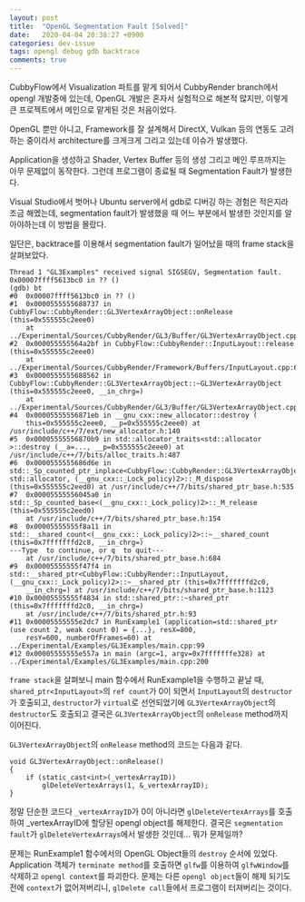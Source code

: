 ```yaml
---
layout: post
title:  "OpenGL Segmentation Fault [Solved]"
date:   2020-04-04 20:38:27 +0900
categories: dev-issue
tags: opengl debug gdb backtrace
comments: true  
---
```

CubbyFlow에서 Visualization 파트를 맡게 되어서 CubbyRender branch에서 opengl 개발중에 있는데, 
OpenGL 개발은 혼자서 실험적으로 해본적 많지만, 이렇게 큰 프로젝트에서 메인으로 맡게된 것은 처음이었다.


OpenGL 뿐만 아니고, Framework를 잘 설계해서 DirectX, Vulkan 등의 연동도 고려하는 중이라서 architecture를 크게크게 그리고 있는데 이슈가 발생했다. 


Application을 생성하고 Shader, Vertex Buffer 등의 생성 그리고 메인 루프까지는 아무 문제없이 동작한다.
그런데 프로그램이 종료될 때 Segmentation Fault가 발생한다. 
 

Visual Studio에서 벗어나 Ubuntu server에서 gdb로 디버깅 하는 경험은 적은지라 조금 해멨는데, segmentation fault가 발생했을 때 어느 부분에서 발생한 것인지를 알아야하는데 이 방법을 몰랐다.
 

일단은, backtrace를 이용해서 segmentation fault가 일어났을 때의 frame stack을 살펴보았다.
```
Thread 1 "GL3Examples" received signal SIGSEGV, Segmentation fault.
0x00007ffff5613bc0 in ?? ()
(gdb) bt
#0  0x00007ffff5613bc0 in ?? ()
#1  0x0000555555688737 in CubbyFlow::CubbyRender::GL3VertexArrayObject::onRelease (this=0x555555c2eee0)
    at ../Experimental/Sources/CubbyRender/GL3/Buffer/GL3VertexArrayObject.cpp:57
#2  0x000055555564a2bf in CubbyFlow::CubbyRender::InputLayout::release (this=0x555555c2eee0)
    at ../Experimental/Sources/CubbyRender/Framework/Buffers/InputLayout.cpp:66
#3  0x0000555555688562 in CubbyFlow::CubbyRender::GL3VertexArrayObject::~GL3VertexArrayObject (this=0x555555c2eee0, __in_chrg=)
    at ../Experimental/Sources/CubbyRender/GL3/Buffer/GL3VertexArrayObject.cpp:33
#4  0x00005555556871eb in __gnu_cxx::new_allocator::destroy (
    this=0x555555c2eee0, __p=0x555555c2eee0) at /usr/include/c++/7/ext/new_allocator.h:140
#5  0x00005555556870b9 in std::allocator_traits<std::allocator >::destroy (__a=..., __p=0x555555c2eee0) at /usr/include/c++/7/bits/alloc_traits.h:487
#6  0x0000555555686d6e in std::_Sp_counted_ptr_inplace<CubbyFlow::CubbyRender::GL3VertexArrayObject, std::allocator, (__gnu_cxx::_Lock_policy)2>::_M_dispose (this=0x555555c2eed0) at /usr/include/c++/7/bits/shared_ptr_base.h:535
#7  0x00005555556045a0 in std::_Sp_counted_base<(__gnu_cxx::_Lock_policy)2>::_M_release (this=0x555555c2eed0)
    at /usr/include/c++/7/bits/shared_ptr_base.h:154
#8  0x00005555555f8a11 in std::__shared_count<(__gnu_cxx::_Lock_policy)2>::~__shared_count (this=0x7fffffffd2c8, __in_chrg=)
---Type  to continue, or q  to quit---
    at /usr/include/c++/7/bits/shared_ptr_base.h:684
#9  0x00005555555f47f4 in std::__shared_ptr<CubbyFlow::CubbyRender::InputLayout, (__gnu_cxx::_Lock_policy)2>::~__shared_ptr (this=0x7fffffffd2c0, 
    __in_chrg=) at /usr/include/c++/7/bits/shared_ptr_base.h:1123
#10 0x00005555555f4834 in std::shared_ptr::~shared_ptr (this=0x7fffffffd2c0, __in_chrg=)
    at /usr/include/c++/7/bits/shared_ptr.h:93
#11 0x00005555555e2dc7 in RunExample1 (application=std::shared_ptr (use count 2, weak count 0) = {...}, resX=800, 
    resY=600, numberOfFrames=60) at ../Experimental/Examples/GL3Examples/main.cpp:99
#12 0x00005555555e557a in main (argc=1, argv=0x7fffffffe328) at ../Experimental/Examples/GL3Examples/main.cpp:200
```
`frame stack`을 살펴보니 main 함수에서 RunExample1을 수행하고 끝날 때, `shared_ptr<InputLayout>`의 `ref count`가 0이 되면서 `InputLayout`의 `destructor`가 호출되고, `destructor`가 `virtual`로 선언되었기에 `GL3VertexArrayObject`의 `destructor`도 호출되고 결국은 `GL3VertexArrayObject`의 `onRelease` method까지 이어진다. 

`GL3VertexArrayObject`의 `onRelease` method의 코드는 다음과 같다.
```[c++]
void GL3VertexArrayObject::onRelease() 
{
    if (static_cast<int>(_vertexArrayID))
        glDeleteVertexArrays(1, &_vertexArrayID);
}
```
정말 단순한 코드다 `_vertexArrayID`가 0이 아니라면 `glDeleteVertexArrays`를 호출하여 _vertexArrayID에 할당된 opengl object를 해제한다. 결국은 `segmentation fault`가 `glDeleteVertexArrays`에서 발생한 것인데... 뭐가 문제일까?

문제는 RunExample1 함수에서의 OpenGL Object들의 `destroy` 순서에 있었다. 
Application 객체가 `terminate method`를 호출하면 `glfw`를 이용하여 `glfwWindow`를 삭제하고 `opengl context`를 파괴한다.
문제는 다른 `opengl object`들이 해제 되기도 전에 `context`가 없어져버리니, `glDelete call`들에서 프로그램이 터져버리는 것이다.